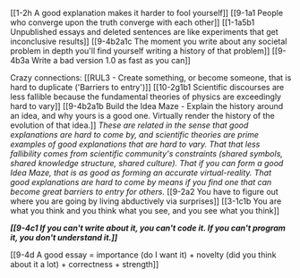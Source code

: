 [[1-2h A good explanation makes it harder to fool yourself]]
[[9-1a1 People who converge upon the truth converge with each other]]
[[1-1a5b1 Unpublished essays and deleted sentences are like experiments that get inconclusive results]]
[[9-4b2a1c The moment you write about any societal problem in depth you'll find yourself writing a history of that problem]]
[[9-4b3a Write a bad version 1.0 as fast as you can]]

Crazy connections:
[[RUL3 - Create something, or become someone, that is hard to duplicate ('Barriers to entry')]]
[[10-2g1b1 Scientific discourses are less fallible because the fundamental theories of physics are exceedingly hard to vary]]
[[9-4b2a1b Build the Idea Maze - Explain the history around an idea, and why yours is a good one. Virtually render the history of the evolution of that idea.]]
*These are related in the sense that good explanations are hard to come by, and scientific theories are prime examples of good explanations that are hard to vary. That that less fallibility comes from scientific community's constraints (shared symbols, shared knowledge structure, shared culture). That if you can form a good Idea Maze, that is as good as forming an accurate virtual-reality. That good explanations are hard to come by means if you find one that can become great barriers to entry for others.*
[[9-2a2 You have to figure out where you are going by living abductively via surprises]]
[[3-1c1b You are what you think and you think what you see, and you see what you think]]

***[[9-4c1 If you can't write about it, you can't code it. If you can't program it, you don't understand it.]]***

[[9-4d A good essay = importance (do I want it) + novelty (did you think about it a lot) + correctness + strength]]
